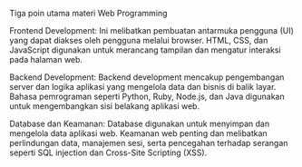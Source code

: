 Tiga poin utama materi Web Programming 

Frontend Development:
Ini melibatkan pembuatan antarmuka pengguna (UI) yang dapat diakses oleh pengguna melalui browser.
HTML, CSS, dan JavaScript digunakan untuk merancang tampilan dan mengatur interaksi pada halaman web.

Backend Development:
Backend development mencakup pengembangan server dan logika aplikasi yang mengelola data dan bisnis di balik layar.
Bahasa pemrograman seperti Python, Ruby, Node.js, dan Java digunakan untuk mengembangkan sisi belakang aplikasi web.

Database dan Keamanan:
Database digunakan untuk menyimpan dan mengelola data aplikasi web.
Keamanan web penting dan melibatkan perlindungan data, manajemen sesi, serta pencegahan terhadap serangan seperti SQL injection dan Cross-Site Scripting (XSS).